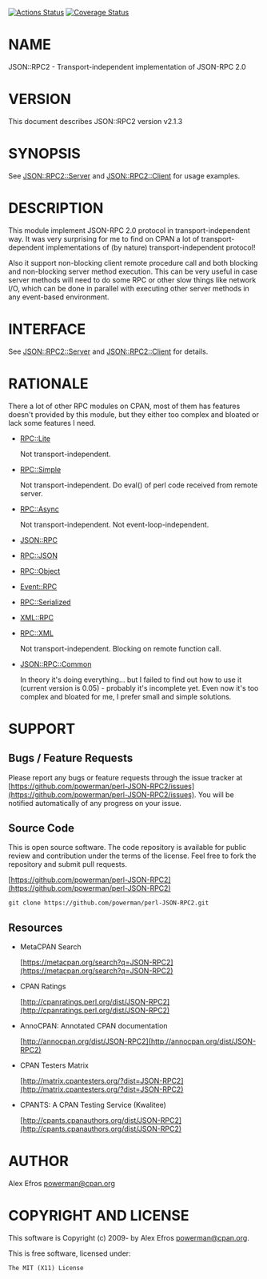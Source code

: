 [![Actions Status](https://github.com/powerman/perl-JSON-RPC2/actions/workflows/Test.yml/badge.svg)](https://github.com/powerman/perl-JSON-RPC2/actions)
[![Coverage Status](https://coveralls.io/repos/powerman/perl-JSON-RPC2/badge.svg?branch=master)](https://coveralls.io/r/powerman/perl-JSON-RPC2?branch=master)

# NAME

JSON::RPC2 - Transport-independent implementation of JSON-RPC 2.0

# VERSION

This document describes JSON::RPC2 version v2.1.3

# SYNOPSIS

See [JSON::RPC2::Server](https://metacpan.org/pod/JSON%3A%3ARPC2%3A%3AServer) and [JSON::RPC2::Client](https://metacpan.org/pod/JSON%3A%3ARPC2%3A%3AClient) for usage examples.

# DESCRIPTION

This module implement JSON-RPC 2.0 protocol in transport-independent way.
It was very surprising for me to find on CPAN a lot of transport-dependent
implementations of (by nature) transport-independent protocol!

Also it support non-blocking client remote procedure call and both
blocking and non-blocking server method execution. This can be very useful
in case server methods will need to do some RPC or other slow things like
network I/O, which can be done in parallel with executing other server
methods in any event-based environment.

# INTERFACE

See [JSON::RPC2::Server](https://metacpan.org/pod/JSON%3A%3ARPC2%3A%3AServer) and [JSON::RPC2::Client](https://metacpan.org/pod/JSON%3A%3ARPC2%3A%3AClient) for details.

# RATIONALE

There a lot of other RPC modules on CPAN, most of them has features doesn't
provided by this module, but they either too complex and bloated or lack
some features I need.

- [RPC::Lite](https://metacpan.org/pod/RPC%3A%3ALite)

    Not transport-independent.

- [RPC::Simple](https://metacpan.org/pod/RPC%3A%3ASimple)

    Not transport-independent.
    Do eval() of perl code received from remote server.

- [RPC::Async](https://metacpan.org/pod/RPC%3A%3AAsync)

    Not transport-independent.
    Not event-loop-independent.

- [JSON::RPC](https://metacpan.org/pod/JSON%3A%3ARPC)
- [RPC::JSON](https://metacpan.org/pod/RPC%3A%3AJSON)
- [RPC::Object](https://metacpan.org/pod/RPC%3A%3AObject)
- [Event::RPC](https://metacpan.org/pod/Event%3A%3ARPC)
- [RPC::Serialized](https://metacpan.org/pod/RPC%3A%3ASerialized)
- [XML::RPC](https://metacpan.org/pod/XML%3A%3ARPC)
- [RPC::XML](https://metacpan.org/pod/RPC%3A%3AXML)

    Not transport-independent.
    Blocking on remote function call.

- [JSON::RPC::Common](https://metacpan.org/pod/JSON%3A%3ARPC%3A%3ACommon)

    In theory it's doing everything... but I failed to find out how to use it
    (current version is 0.05) - probably it's incomplete yet. Even now it's
    too complex and bloated for me, I prefer small and simple solutions.

# SUPPORT

## Bugs / Feature Requests

Please report any bugs or feature requests through the issue tracker
at [https://github.com/powerman/perl-JSON-RPC2/issues](https://github.com/powerman/perl-JSON-RPC2/issues).
You will be notified automatically of any progress on your issue.

## Source Code

This is open source software. The code repository is available for
public review and contribution under the terms of the license.
Feel free to fork the repository and submit pull requests.

[https://github.com/powerman/perl-JSON-RPC2](https://github.com/powerman/perl-JSON-RPC2)

    git clone https://github.com/powerman/perl-JSON-RPC2.git

## Resources

- MetaCPAN Search

    [https://metacpan.org/search?q=JSON-RPC2](https://metacpan.org/search?q=JSON-RPC2)

- CPAN Ratings

    [http://cpanratings.perl.org/dist/JSON-RPC2](http://cpanratings.perl.org/dist/JSON-RPC2)

- AnnoCPAN: Annotated CPAN documentation

    [http://annocpan.org/dist/JSON-RPC2](http://annocpan.org/dist/JSON-RPC2)

- CPAN Testers Matrix

    [http://matrix.cpantesters.org/?dist=JSON-RPC2](http://matrix.cpantesters.org/?dist=JSON-RPC2)

- CPANTS: A CPAN Testing Service (Kwalitee)

    [http://cpants.cpanauthors.org/dist/JSON-RPC2](http://cpants.cpanauthors.org/dist/JSON-RPC2)

# AUTHOR

Alex Efros <powerman@cpan.org>

# COPYRIGHT AND LICENSE

This software is Copyright (c) 2009- by Alex Efros <powerman@cpan.org>.

This is free software, licensed under:

    The MIT (X11) License
